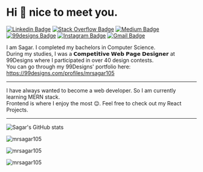 # Hi 👋 nice to meet you.
[![Linkedin Badge](https://img.shields.io/badge/-LinkedIn-0A66C2?style=flat&logo=Linkedin&logoColor=85b3e1&link=https://www.linkedin.com/in/mrsagar105/)](https://www.linkedin.com/in/mrsagar105/)
[![Stack Overflow Badge](https://img.shields.io/badge/-Stack_Overflow-F58025?style=flat&logo=Stack-Overflow&logoColor=fac092&link=https://stackoverflow.com/users/15160381/mrsagar105)](https://stackoverflow.com/users/15160381/mrsagar105)
[![Medium Badge](https://img.shields.io/badge/-Medium-000000?style=flat&logo=Medium&logoColor=808080&link=https://medium.com/@mrsagar105)](https://medium.com/@mrsagar105)
[![99designs Badge](https://img.shields.io/badge/-99designs-ff7e65?style=flat&logo=99&logoColor=ffbfb2&link=https://99designs.com/profiles/mrsagar105)](https://99designs.com/profiles/mrsagar105)
[![Instagram Badge](https://img.shields.io/badge/-Instagram-C13584?style=flat&logo=instagram&logoColor=e6aece&link=https://instagram.com/mrsagar105/)](https://instagram.com/mrsagar105)
[![Gmail Badge](https://img.shields.io/badge/-Gmail-d93025?style=flat&logo=Gmail&logoColor=ec9892&link=mailto:mrsagar105@gmail.com)](mailto:mrsagar105@gmail.com)

I am Sagar. I completed my bachelors in Computer Science.<br>
During my studies, I was a 𝗖𝗼𝗺𝗽𝗲𝘁𝗶𝘁𝗶𝘃𝗲 𝗪𝗲𝗯 𝗣𝗮𝗴𝗲 𝗗𝗲𝘀𝗶𝗴𝗻𝗲𝗿 at 99Designs where I participated in over 40 design contests.<br>
You can go through my 99Designs' portfolio here:<br>
https://99designs.com/profiles/mrsagar105
___
I have always wanted to become a web developer. So I am currently learning MERN stack.<br>
Frontend is where I enjoy the most 😌. Feel free to check out my React Projects.
___

![Sagar's GitHub stats](https://github-readme-stats.vercel.app/api?username=mrsagar105&show_icons=true&title_color=000000&icon_color=f9c027)
<p><img src="https://github-readme-streak-stats.herokuapp.com/?user=mrsagar105&theme=graywhite&ring=f9c027" alt="mrsagar105" /></p>

<p><img src="https://github-readme-stats.vercel.app/api/top-langs?username=mrsagar105&show_icons=true&locale=en&layout=compact" alt="mrsagar105" /></p>

<p align="left"> <img src="https://komarev.com/ghpvc/?username=mrsagar105&label=Profile%20views&color=0e75b6&style=flat" alt="mrsagar105" /> </p>

